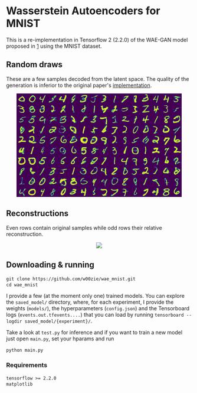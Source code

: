 # Wasserstein Autoencoders for MNIST

This is a re-implementation in Tensorflow 2 (2.2.0) of the WAE-GAN model proposed in [1] using the MNIST dataset.

## Random draws

These are a few samples decoded from the latent space. The quality of the generation is inferior to the original paper's [implementation](https://github.com/tolstikhin/wae).

<p align="center">
  <img src="https://github.com/w00zie/wae_mnist/blob/master/saved_models/23_06_2020-09:11:19/img/random.png" />
</p>

## Reconstructions

Even rows contain original samples while odd rows their relative reconstruction.

<p align="center">
  <img src="[/wae_mnist/saved_models/23_06_2020-09:11:19/img/recons.png](https://github.com/w00zie/wae_mnist/blob/master/saved_models/23_06_2020-09:11:19/img/recons.png" />
</p>

## Downloading & running

```
git clone https://github.com/w00zie/wae_mnist.git
cd wae_mnist
```
I provide a few (at the moment only one) trained models. You can explore the `saved_model/` directory, where, for each experiment, I provide the weights (`models/`), the hyperparameters (`config.json`) and the Tensorboard logs (`events.out.tfevents....`) that you can load by running `tensorboard --logdir saved_model/{experiment}/`.

Take a look at `test.py` for inference and if you want to train a new model just open `main.py`, set your hparams and run
```
python main.py
```

### Requirements
```
tensorflow >= 2.2.0
matplotlib
```

[1]: https://arxiv.org/pdf/1711.01558.pdf
